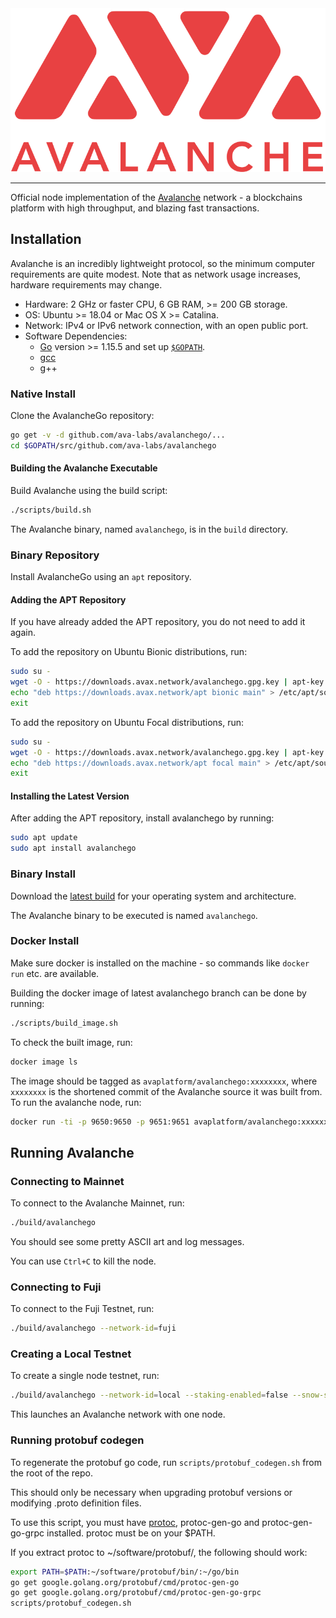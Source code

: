 <div align="center">
  <img src="resources/AvalancheLogoRed.png?raw=true">
</div>

---

Official node implementation of the [Avalanche](https://avax.network) network -
a blockchains platform with high throughput, and blazing fast transactions.

## Installation

Avalanche is an incredibly lightweight protocol, so the minimum computer requirements are quite modest.
Note that as network usage increases, hardware requirements may change.

- Hardware: 2 GHz or faster CPU, 6 GB RAM, >= 200 GB storage.
- OS: Ubuntu >= 18.04 or Mac OS X >= Catalina.
- Network: IPv4 or IPv6 network connection, with an open public port.
- Software Dependencies:
  - [Go](https://golang.org/doc/install) version >= 1.15.5 and set up [`$GOPATH`](https://github.com/golang/go/wiki/SettingGOPATH).
  - [gcc](https://gcc.gnu.org/)
  - g++

### Native Install

Clone the AvalancheGo repository:

```sh
go get -v -d github.com/ava-labs/avalanchego/...
cd $GOPATH/src/github.com/ava-labs/avalanchego
```

#### Building the Avalanche Executable

Build Avalanche using the build script:

```sh
./scripts/build.sh
```

The Avalanche binary, named `avalanchego`, is in the `build` directory.

### Binary Repository

Install AvalancheGo using an `apt` repository.

#### Adding the APT Repository

If you have already added the APT repository, you do not need to add it again.

To add the repository on Ubuntu Bionic distributions, run:

```sh
sudo su -
wget -O - https://downloads.avax.network/avalanchego.gpg.key | apt-key add -
echo "deb https://downloads.avax.network/apt bionic main" > /etc/apt/sources.list.d/avalanche.list
exit
```

To add the repository on Ubuntu Focal distributions, run:

```sh
sudo su -
wget -O - https://downloads.avax.network/avalanchego.gpg.key | apt-key add -
echo "deb https://downloads.avax.network/apt focal main" > /etc/apt/sources.list.d/avalanche.list
exit
```

#### Installing the Latest Version

After adding the APT repository, install avalanchego by running:

```sh
sudo apt update
sudo apt install avalanchego
```

### Binary Install

Download the [latest build](https://github.com/ava-labs/avalanchego/releases/latest) for your operating system and architecture.

The Avalanche binary to be executed is named `avalanchego`.

### Docker Install

Make sure docker is installed on the machine - so commands like `docker run` etc. are available.

Building the docker image of latest avalanchego branch can be done by running:

```sh
./scripts/build_image.sh
```

To check the built image, run:

```sh
docker image ls
```

The image should be tagged as `avaplatform/avalanchego:xxxxxxxx`, where `xxxxxxxx` is the shortened commit of the Avalanche source it was built from. To run the avalanche node, run:

```sh
docker run -ti -p 9650:9650 -p 9651:9651 avaplatform/avalanchego:xxxxxxxx /avalanchego/build/avalanchego
```

## Running Avalanche

### Connecting to Mainnet

To connect to the Avalanche Mainnet, run:

```sh
./build/avalanchego
```

You should see some pretty ASCII art and log messages.

You can use `Ctrl+C` to kill the node.

### Connecting to Fuji

To connect to the Fuji Testnet, run:

```sh
./build/avalanchego --network-id=fuji
```

### Creating a Local Testnet

To create a single node testnet, run:

```sh
./build/avalanchego --network-id=local --staking-enabled=false --snow-sample-size=1 --snow-quorum-size=1
```

This launches an Avalanche network with one node.

### Running protobuf codegen

To regenerate the protobuf go code, run `scripts/protobuf_codegen.sh` from the root of the repo.

This should only be necessary when upgrading protobuf versions or modifying .proto definition files.

To use this script, you must have [protoc](https://grpc.io/docs/protoc-installation/), protoc-gen-go and protoc-gen-go-grpc installed. protoc must be on your $PATH.

If you extract protoc to ~/software/protobuf/, the following should work:

```sh
export PATH=$PATH:~/software/protobuf/bin/:~/go/bin
go get google.golang.org/protobuf/cmd/protoc-gen-go
go get google.golang.org/protobuf/cmd/protoc-gen-go-grpc
scripts/protobuf_codegen.sh
```
